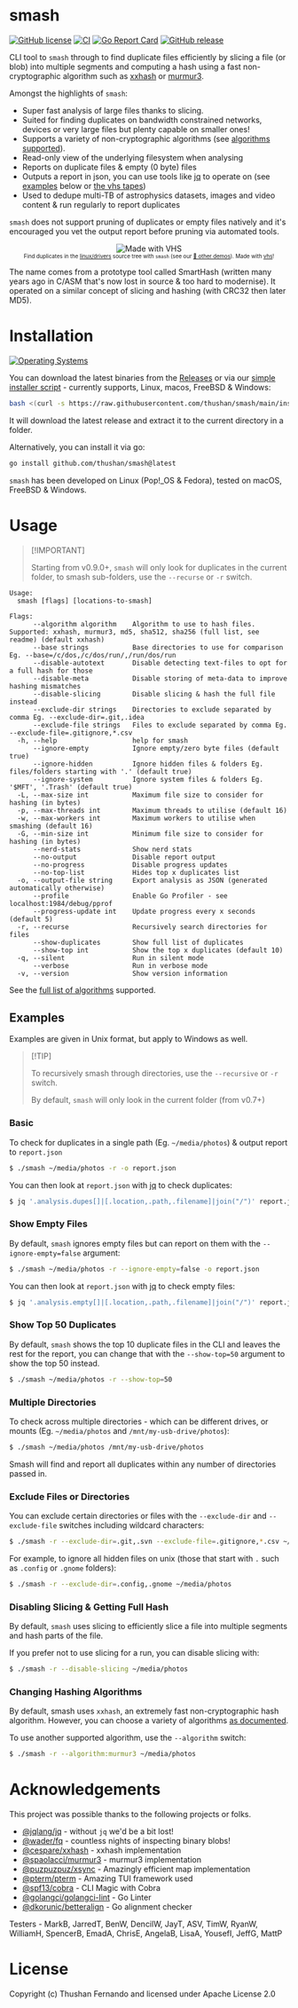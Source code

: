 # smash

[![GitHub license](https://img.shields.io/github/license/thushan/smash)](https://github.com/thushan/smash/blob/master/LICENSE)
[![CI](https://github.com/thushan/smash/actions/workflows/ci.yml/badge.svg?branch=main)](https://github.com/thushan/smash/actions/workflows/ci.yml)
[![Go Report Card](https://goreportcard.com/badge/github.com/thushan/smash)](https://goreportcard.com/report/github.com/thushan/smash)
[![GitHub release](https://img.shields.io/github/release/thushan/smash)](https://github.com/thushan/smash/releases/latest)

CLI tool to `smash` through to find duplicate files efficiently by slicing a file (or blob) into multiple segments
and computing a hash using a fast non-cryptographic algorithm such as [xxhash](https://xxhash.com/) or [murmur3](https://en.wikipedia.org/wiki/MurmurHash).

Amongst the highlights of `smash`:

* Super fast analysis of large files thanks to slicing.
* Suited for finding duplicates on bandwidth constrained networks, devices or very large files but plenty capable on smaller ones!
* Supports a variety of non-cryptographic algorithms (see [algorithms supported](./docs/algorithms.md)).
* Read-only view of the underlying filesystem when analysing
* Reports on duplicate files & empty (0 byte) files
* Outputs a report in json, you can use tools like [jq](https://github.com/jqlang/jq) to operate on (see [examples](#examples) below or [the vhs tapes](./docs/demos.md))
* Used to dedupe multi-TB of astrophysics datasets, images and video content & run regularly to report duplicates

`smash` does not support pruning of duplicates or empty files natively and it's encouraged you vet the output report before pruning via automated tools.

<p align="center">
 <img src="https://vhs.charm.sh/vhs-6UTX5Yc6CIQ6Y3lzulLKYF.gif" alt="Made with VHS"><br/>
    <sub>
        <sup>Find duplicates in the <a href="https://github.com/torvalds/linux">linux/drivers</a> source tree with <code>smash</code> (see our <a href="docs/demos.md">🍿 other demos</a>). Made with <a href="https://vhs.charm.sh" target="_blank">vhs</a>!</sup>
    </sub>
</p>

The name comes from a prototype tool called SmartHash (written many years ago in C/ASM that's now lost in source & 
too hard to modernise). It operated on a similar concept of slicing and hashing (with CRC32 then later MD5).

# Installation

[![Operating Systems](https://img.shields.io/badge/platform-windows%20%7C%20macos%20%7C%20linux%20%7C%20freebsd-informational?style=for-the-badge)](https://github.com/thushan/smash/releases/latest)

You can download the latest binaries from the [Releases](https://github.com/thushan/smash/releases) or via our [simple installer script](https://raw.githubusercontent.com/thushan/smash/installer-scripts/install.sh) - currently supports, Linux, macos, FreeBSD & Windows:

```bash
bash <(curl -s https://raw.githubusercontent.com/thushan/smash/main/install.sh)
```

It will download the latest release and extract it to the current directory in a folder.

Alternatively, you can install it via go:

```bash
go install github.com/thushan/smash@latest
```

`smash` has been developed on Linux (Pop!_OS & Fedora), tested on macOS, FreeBSD & Windows.

# Usage

> \[!IMPORTANT]
>
> Starting from v0.9.0+, `smash` will only look for duplicates in the current folder,
> to smash sub-folders, use the `--recurse` or `-r` switch.
>
 
```
Usage:
  smash [flags] [locations-to-smash]

Flags:
      --algorithm algorithm    Algorithm to use to hash files. Supported: xxhash, murmur3, md5, sha512, sha256 (full list, see readme) (default xxhash)
      --base strings           Base directories to use for comparison Eg. --base=/c/dos,/c/dos/run/,/run/dos/run
      --disable-autotext       Disable detecting text-files to opt for a full hash for those
      --disable-meta           Disable storing of meta-data to improve hashing mismatches
      --disable-slicing        Disable slicing & hash the full file instead
      --exclude-dir strings    Directories to exclude separated by comma Eg. --exclude-dir=.git,.idea
      --exclude-file strings   Files to exclude separated by comma Eg. --exclude-file=.gitignore,*.csv
  -h, --help                   help for smash
      --ignore-empty           Ignore empty/zero byte files (default true)
      --ignore-hidden          Ignore hidden files & folders Eg. files/folders starting with '.' (default true)
      --ignore-system          Ignore system files & folders Eg. '$MFT', '.Trash' (default true)
  -L, --max-size int           Maximum file size to consider for hashing (in bytes)
  -p, --max-threads int        Maximum threads to utilise (default 16)
  -w, --max-workers int        Maximum workers to utilise when smashing (default 16)
  -G, --min-size int           Minimum file size to consider for hashing (in bytes)
      --nerd-stats             Show nerd stats
      --no-output              Disable report output
      --no-progress            Disable progress updates
      --no-top-list            Hides top x duplicates list
  -o, --output-file string     Export analysis as JSON (generated automatically otherwise)
      --profile                Enable Go Profiler - see localhost:1984/debug/pprof
      --progress-update int    Update progress every x seconds (default 5)
  -r, --recurse                Recursively search directories for files
      --show-duplicates        Show full list of duplicates
      --show-top int           Show the top x duplicates (default 10)
  -q, --silent                 Run in silent mode
      --verbose                Run in verbose mode
  -v, --version                Show version information
```

See the [full list of algorithms](./docs/algorithms.md) supported.

## Examples

Examples are given in Unix format, but apply to Windows as well.

> \[!TIP]
>
> To recursively smash through directories, use the `--recursive` or `-r` switch.
>
> By default, `smash` will only look in the current folder (from v0.7+)

### Basic

To check for duplicates in a single path (Eg. `~/media/photos`) & output report to `report.json`

```bash
$ ./smash ~/media/photos -r -o report.json
```

You can then look at `report.json` with [jq](https://github.com/jqlang/jq) to check duplicates:

```bash 
$ jq '.analysis.dupes[]|[.location,.path,.filename]|join("/")' report.json | xargs wc -l
```

### Show Empty Files

By default, `smash` ignores empty files but can report on them with the `--ignore-empty=false` argument:

```bash
$ ./smash ~/media/photos -r --ignore-empty=false -o report.json
```

You can then look at `report.json` with [jq](https://github.com/jqlang/jq) to check empty files:

```bash 
$ jq '.analysis.empty[]|[.location,.path,.filename]|join("/")' report.json | xargs wc -l
```

### Show Top 50 Duplicates

By default, `smash` shows the top 10 duplicate files in the CLI and leaves the rest for the report, you can change that with the `--show-top=50` argument to show the top 50 instead.

```bash
$ ./smash ~/media/photos -r --show-top=50
```

### Multiple Directories

To check across multiple directories - which can be different drives, or mounts (Eg. `~/media/photos` and `/mnt/my-usb-drive/photos`):

```bash
$ ./smash ~/media/photos /mnt/my-usb-drive/photos
```

Smash will find and report all duplicates within any number of directories passed in.

### Exclude Files or Directories

You can exclude certain directories or files with the `--exclude-dir` and `--exclude-file` switches including wildcard characters:

```bash
$ ./smash -r --exclude-dir=.git,.svn --exclude-file=.gitignore,*.csv ~/media/photos
```

For example, to ignore all hidden files on unix (those that start with `.` such as `.config` or `.gnome` folders):

```bash
$ ./smash -r --exclude-dir=.config,.gnome ~/media/photos
```

### Disabling Slicing & Getting Full Hash

By default, `smash` uses slicing to efficiently slice a file into multiple segments and hash parts of the file. 

If you prefer not to use slicing for a run, you can disable slicing with:

```bash
$ ./smash -r --disable-slicing ~/media/photos
```

### Changing Hashing Algorithms

By default, smash uses `xxhash`, an extremely fast non-cryptographic hash algorithm. However, you can choose a variety
of algorithms [as documented](./docs/algorithms.md).

To use another supported algorithm, use the `--algorithm` switch:

```bash
$ ./smash -r --algorithm:murmur3 ~/media/photos
```

# Acknowledgements

This project was possible thanks to the following projects or folks.

* [@jqlang/jq](https://github.com/jqlang/jq) - without `jq` we'd be a bit lost!
* [@wader/fq](https://github.com/wader/fq) - countless nights of inspecting binary blobs!
* [@cespare/xxhash](https://github.com/cespare/xxhash) - xxhash implementation
* [@spaolacci/murmur3](https://github.com/spaolacci/murmur3) - murmur3 implementation
* [@puzpuzpuz/xsync](https://github.com/puzpuzpuz/xsync) - Amazingly efficient map implementation
* [@pterm/pterm](https://github.com/pterm/pterm) - Amazing TUI framework used
* [@spf13/cobra](https://github.com/spf13/cobra) - CLI Magic with Cobra
* [@golangci/golangci-lint](https://github.com/golangci/golangci-lint) - Go Linter
* [@dkorunic/betteralign](https://github.com/dkorunic/betteralign) - Go alignment checker

Testers - MarkB, JarredT, BenW, DencilW, JayT, ASV, TimW, RyanW, WilliamH, SpencerB, EmadA, ChrisE, AngelaB, LisaA, YousefI, JeffG, MattP

# License

Copyright (c) Thushan Fernando and licensed under Apache License 2.0
